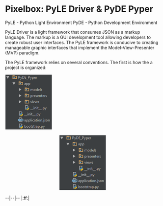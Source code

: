 # Pixelbox: PyLE Driver & PyDE Pyper

PyLE - Python Light Environment
PyDE - Python Development Environment

PyLE Driver is a light framework that consumes JSON as a markup language. The markup is a GUI development tool allowing
developers to create robust user interfaces. The PyLE framework is conducive to creating manageable graphic interfaces
that implement the Model-View-Presenter (MVP) paradigm.

The PyLE framework relies on several conventions. The first is how the a project is organized:

![conventional project organization][conv_1]

<p align="center">
  <img src="https://github.com/badkraft/razorware.pixelbox/blob/master/repo_images/conv_proj_org.png"/>
</p>

--|--|--
|:ff:|

[conv_1]: https://github.com/badkraft/razorware.pixelbox/blob/master/repo_images/conv_proj_org.png "Convention 1: Project Organization"

